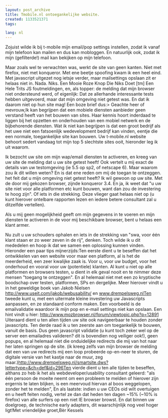 ```yaml
---
layout: post_archive
title: Tmobile.nl ontoegankelijke website.
created: 1133521371
tags:

lang: nl
---
```

Zojuist wilde ik bij t-mobile mijn email/pop settings instellen, zodat ik vanaf mijn telefoon kan mailen en dus kan mobloggen. En natuurlijk ook, zodat ik mijn (gefilterde!) mail kan bekijken op mijn telefoon.

Maar zoals wel te verwachten was, werkt de site van geen kanten. Niet met firefox, niet met konqueror. Met ene beetje spoofing kwam ik een heel eind. Met javascript uitgezet nog ietsje verder, maar mailsettings opslaan zit er helaas niet in. Nada. Niks. Een Mooie Roze Knop Die Niks Doet [tm] Een Hele Trits JS foutmeldingen, en, als topper: de melding dat mijn browser niet ondersteund werd, of eigenlijk: Dat ze allerhande interessante tests hebben uitgevoerd, maar dat mijn omgeving niet getest was. En dat ik daarom niet op hun site mag! Een boze brief dus:> Geachte heer of mevrouw,Ik kan begrijpen dat een mobiele diensten aanbieder geen verstand heeft van het bouwen van sites. Haar kennis hoort inderdaad te liggen bij het opzetten en onderhouden van een mobiel netwerk en de bijbehorende diensten. Wat ik niet kan begrijpen is dat een groot bedrijf als het uwe niet een fatsoenlijk wedevelopment bedrijf kan vinden, eentje die een normale, toegankelijke site kan bouwen. Uw t-mobile.nl website behoort sedert vandaag tot mijn top 5 slechtste sites ooit, hieronder leg ik uit waarom.

Ik bezocht uw site om mijn wap/email diensten te activeren, en kreeg van uw site de melding dat u uw site getest heeft! Ook vertelt u mij exact de details van uw testomgeving (ie 5.5 op sp2, of netscape 6). Maar waarom zou ik dit willen weten? En is dat ene reden om mij de toegan te ontzeggen. het feit dat u mijn omgeving niet getest heeft? Ik wil gewoon op uw site. Met de door mij gekozen browser, zijnde konqueror 3.4. En ja, ik weet dat "u uw site niet voor alle platformen etc kunt bouwen, want dan zou de investering te hoog zijn". Of iets in die strekking. Deze vlieger gaat helaas niet op (u kunt hierover ontelbare rapporten lezen en iedere betere consultant zal u ditzelfde vertellen).

Als u mij geen mogelijkheid geeft om mijn gegevens in te voeren en mijn diensten te activeren in de voor mij beschikbare browser, bent u helaas een klant armer.

Nu zult u uw schouders ophalen en iets in de strekking van "swa, voor één klant staan er zo weer zeven in de rij", denken. Toch wilde ik u dit mededelen en hoop ik dat we samen een oplossing kunnen vinden. Hieronder een paar tips mijnerzijds:Ten eerste dient u te beseffen dat het ontwikkelen van een website voor maar een platform, al is het de meerderheid, een zeer kwalijke zaak is. Voor u, voor uw budget, voor het onderhoud en vooral voor uw (potentiele) klanten. Al kunt u niet op alle platformen en browsers testen, u dient in elk geval nooit en te nimmer deze mensen "toegang te ontzeggen". En al helemaal niet met een zo kryptische boodschap over testen, platformen, SPs en dergelijke. Meer hierover vindt u in het geweldige boek van Jakob Nielsen http://www.useit.com/jakob/webusability/ en www.drempelsweg.nlTen tweede kunt u, met een uitermate kleine investering uw Javascripts aanpassen, en ze standaard conform maken. Een voorbeeld is de emailvalidatie waardoor ik mijn pop en e-mail settings niet kan opslaan. Een hint vindt u hier: http://www.mozbrowser.nl/forum/viewtopic.php?p=12891 Uiteraard dient u ten allen tijden uw site ook navigeerbaar te houden zonder javascripts. Ten derde raad ik u ten zeerste aan om toegankelijk te bouwen, vanuit de basis. Dus geen javascript validatie (u kunt toch zeker wel op de server een emailadres valideren? dit is bovendien nog veiliger ook!), geen popups, en al helemaal niet die onduidelijke redirects die mij van hot naar her laten springen op de site. (ik kreeg zelfs van mijn browser de melding dat een van uw redirects mij een loop probeerde op-en-neer te sturen, de digitale versie van het kastje naar de muur, zeg maar.)http://www.drempelsweg.nl/smartsite.dws?lettertype=&ch=def&id=296Ten vierde dient u ten alle tijden te beseffen, althans zo heb ik het als webdeveloper/usability consultant geleerd: "als één persoon de moeite neemt om een probleem te melden of hierover zijn ergernis te laten blijken, is een meervoud hiervan al boos weggelopen, zonder het te melden", En als laatste: indien u uw CEOs oid wilt overtuigen en u heeft feiten nodig, vertel ze dan dat heden ten dagen ~15% (~10% is firefox) van alle surfers op een niet IE browser browst. En dat binnen uw doelgroep, de technische early adapters, dit waarschijnlijk nog veel hoger ligt!Met vriendelijke groet,Bèr Kessels
